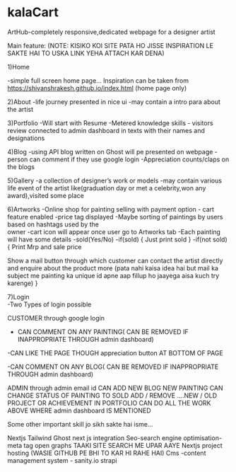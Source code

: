 # kalaCart



ArtHub-completely responsive,dedicated webpage for a designer artist

Main feature:
(NOTE: KISIKO KOI SITE PATA HO JISSE INSPIRATION LE SAKTE HAI TO USKA LINK YEHA ATTACH KAR DENA)
 
1)Home 

-simple full screen home page… 
 Inspiration can be taken from https://shivanshrakesh.github.io/index.html (home page only)

2)About 
			-life journey presented in nice ui 
			-may contain a intro para about the artist
			

3)Portfolio
			-Will start with Resume
			-Metered knowledge skills
			- visitors review connected to admin dashboard  in texts with their names and designations 


4)Blog 
 			-using API blog written on Ghost will pe presented on webpage
			-person can comment if they use google login
			-Appreciation counts/claps on the blogs


5)Gallery 
			-a collection of designer’s work or models
			-may contain various life event of the artist like(graduation day or met 				a celebrity,won any award),visited some place

6)Artworks 
			-Online shop for painting selling with payment option - cart feature					 enabled
			-price tag displayed
			-Maybe sorting of paintings by users based on hashtags used by the   
                                     owner
			-cart icon will appear once user go to Artworks tab
			-Each painting will have some details
			-sold(Yes/No)
			-if(sold)
				{
					Just print sold
				}
			-if(not sold)
				{
					Print Mrp and sale price

Show a mail button through which customer can contact the artist directly and enquire about the product more (pata nahi kaisa idea hai but mail ka subject me painting ka unique id apne aap fillup ho jaayega aisa kuch try karenge)
				}

7)Login  
			-Two Types of login possible

 CUSTOMER through google login 
- CAN COMMENT ON ANY PAINTING( CAN BE REMOVED IF INAPPROPRIATE THROUGH admin dashboard)

-CAN LIKE THE PAGE THOUGH appreciation button AT BOTTOM OF PAGE

-CAN COMMENT ON ANY BLOG( CAN BE REMOVED IF INAPPROPRIATE THROUGH admin dashboard)

 
 ADMIN  through admin email id
CAN ADD NEW BLOG
NEW PAINTING
CAN CHANGE STATUS OF PAINTING TO SOLD
ADD / REMOVE ….NEW / OLD PROJECT OR ACHIEVEMENT IN PORTFOLIO
CAN DO ALL THE WORK ABOVE WHERE admin dashboard  IS MENTIONED

 



Some other important skill jo sikh sakte hai isme...

Nextjs
Tailwind
Ghost next js integration
Seo-search engine optimisation- meta tag open graphs TAAKI SITE SEARCH ME UPAR AAYE
Nextjs project hosting (WASIE GITHUB PE BHI TO KAR HI RAHE HAI)
Cms -content management system - sanity.io         strapi 

